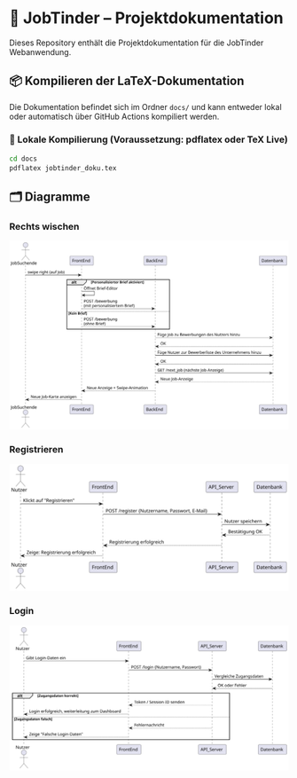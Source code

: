 # 📄 JobTinder – Projektdokumentation

Dieses Repository enthält die Projektdokumentation für die JobTinder Webanwendung.

## 📦 Kompilieren der LaTeX-Dokumentation

Die Dokumentation befindet sich im Ordner `docs/` und kann entweder lokal oder automatisch über GitHub Actions kompiliert werden.

### 🔧 Lokale Kompilierung (Voraussetzung: pdflatex oder TeX Live)

```bash
cd docs
pdflatex jobtinder_doku.tex
```

## 🗂️ Diagramme
### Rechts wischen
![Rechts wischen](diagrams/rendered/rechts_wischen.svg)

### Registrieren
![Registrieren](diagrams/rendered/registrieren.svg)

### Login
![Login](diagrams/rendered/login.svg)
